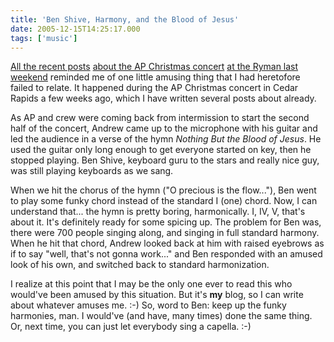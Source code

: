 ```yaml
---
title: 'Ben Shive, Harmony, and the Blood of Jesus'
date: 2005-12-15T14:25:17.000
tags: ['music']
---
```


[All the recent posts](http://thedirtroad.net/jeff/journal/2005/12/14/andrew-peterson-and-friends-at-the-ryman/) [about the AP Christmas concert](http://rmfo-blogs.com/katie/2005/12/15/mandatory-nashville-post/) [at the Ryman last weekend](http://imperfectmirror.org/2005/12/13/christmas-traditions/) reminded me of one little amusing thing that I had heretofore failed to relate. It happened during the AP Christmas concert in Cedar Rapids a few weeks ago, which I have written several posts about already.

As AP and crew were coming back from intermission to start the second half of the concert, Andrew came up to the microphone with his guitar and led the audience in a verse of the hymn _Nothing But the Blood of Jesus_. He used the guitar only long enough to get everyone started on key, then he stopped playing. Ben Shive, keyboard guru to the stars and really nice guy, was still playing keyboards as we sang.

When we hit the chorus of the hymn ("O precious is the flow..."), Ben went to play some funky chord instead of the standard I (one) chord. Now, I can understand that... the hymn is pretty boring, harmonically. I, IV, V, that's about it. It's definitely ready for some spicing up. The problem for Ben was, there were 700 people singing along, and singing in full standard harmony. When he hit that chord, Andrew looked back at him with raised eyebrows as if to say "well, that's not gonna work..." and Ben responded with an amused look of his own, and switched back to standard harmonization.

I realize at this point that I may be the only one ever to read this who would've been amused by this situation. But it's **my** blog, so I can write about whatever amuses me. :-) So, word to Ben: keep up the funky harmonies, man. I would've (and have, many times) done the same thing. Or, next time, you can just let everybody sing a capella. :-)
